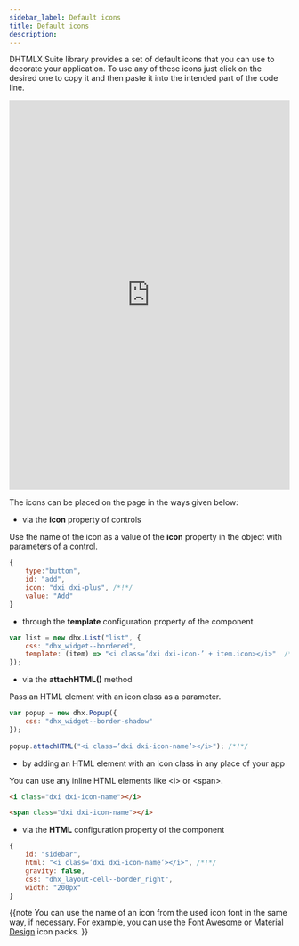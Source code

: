 ```yaml
---
sidebar_label: Default icons
title: Default icons
description: 
---          
```


DHTMLX Suite library provides a set of default icons that you can use to decorate your application. To use any of these icons just click on the desired one to copy it and then paste it into the intended part of the code line.

<iframe src="https://snippet.dhtmlx.com/6vuv448f?mode=result" frameborder="0" class="snippet_iframe" width="100%" height="700"></iframe>

The icons can be placed on the page in the ways given below:

- via the **icon** property of controls

Use the name of the icon as a value of the **icon** property in the object with parameters of a control.

~~~js
{
 	type:"button",
    id: "add",
    icon: "dxi dxi-plus", /*!*/
    value: "Add"
}
~~~

- through the **template** configuration property of the component

~~~js
var list = new dhx.List("list", {
	css: "dhx_widget--bordered",  
    template: (item) => "<i class=’dxi dxi-icon-’ + item.icon></i>"  /*!*/
}); 
~~~

- via the **attachHTML()** method

Pass an HTML element with an icon class as a parameter.

~~~js
var popup = new dhx.Popup({
	css: "dhx_widget--border-shadow"
});
 
popup.attachHTML("<i class=’dxi dxi-icon-name’></i>"); /*!*/
~~~

- by adding an HTML element with an icon class in any place of your app

You can use any inline HTML elements like &lt;i&gt; or &lt;span&gt;.

~~~html
<i class="dxi dxi-icon-name"></i>

<span class="dxi dxi-icon-name"></i>
~~~

- via the **HTML** configuration property of the component

~~~js
{
  	id: "sidebar",
  	html: "<i class=’dxi dxi-icon-name’></i>", /*!*/
  	gravity: false,
  	css: "dhx_layout-cell--border_right",
  	width: "200px"
}
~~~ 

{{note You can use the name of an icon from the used icon font in the same way, if necessary. For example, you can use the [Font Awesome](https://fontawesome.com/) or [Material Design](https://materialdesignicons.com/) icon packs.
}} 
